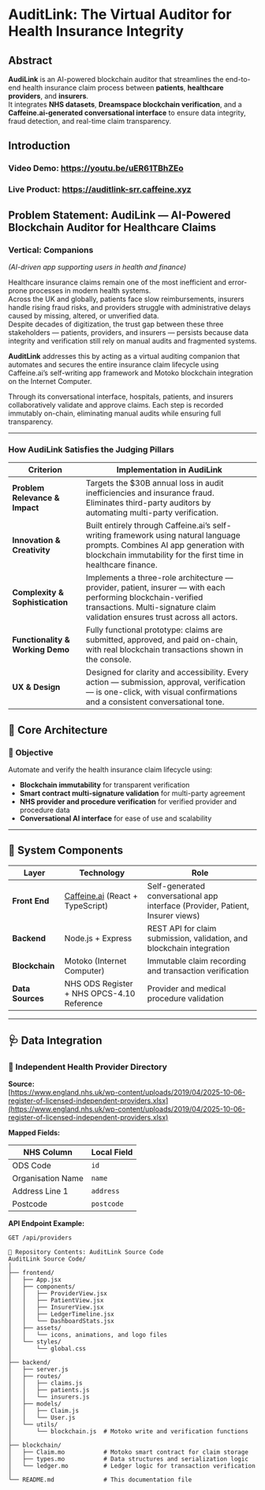 # AuditLink: The Virtual Auditor for Health Insurance Integrity

## Abstract

**AudiLink** is an AI-powered blockchain auditor that streamlines the end-to-end health insurance claim process between **patients**, **healthcare providers**, and **insurers**.  
It integrates **NHS datasets**, **Dreamspace blockchain verification**, and a **Caffeine.ai-generated conversational interface** to ensure data integrity, fraud detection, and real-time claim transparency.

## Introduction

### Video Demo: https://youtu.be/uER61TBhZEo
### Live Product: https://auditlink-srr.caffeine.xyz

## Problem Statement: AudiLink — AI-Powered Blockchain Auditor for Healthcare Claims

### Vertical: Companions
*(AI-driven app supporting users in health and finance)*

Healthcare insurance claims remain one of the most inefficient and error-prone processes in modern health systems.  
Across the UK and globally, patients face slow reimbursements, insurers handle rising fraud risks, and providers struggle with administrative delays caused by missing, altered, or unverified data.  
Despite decades of digitization, the trust gap between these three stakeholders — patients, providers, and insurers — persists because data integrity and verification still rely on manual audits and fragmented systems.

**AuditLink** addresses this by acting as a virtual auditing companion that automates and secures the entire insurance claim lifecycle using Caffeine.ai’s self-writing app framework and Motoko blockchain integration on the Internet Computer.

Through its conversational interface, hospitals, patients, and insurers collaboratively validate and approve claims. Each step is recorded immutably on-chain, eliminating manual audits while ensuring full transparency.

---

### How AudiLink Satisfies the Judging Pillars

| Criterion | Implementation in AudiLink |
|------------|----------------------------|
| **Problem Relevance & Impact** | Targets the $30B annual loss in audit inefficiencies and insurance fraud. Eliminates third-party auditors by automating multi-party verification. |
| **Innovation & Creativity** | Built entirely through Caffeine.ai’s self-writing framework using natural language prompts. Combines AI app generation with blockchain immutability for the first time in healthcare finance. |
| **Complexity & Sophistication** | Implements a three-role architecture — provider, patient, insurer — with each performing blockchain-verified transactions. Multi-signature claim validation ensures trust across all actors. |
| **Functionality & Working Demo** | Fully functional prototype: claims are submitted, approved, and paid on-chain, with real blockchain transactions shown in the console. |
| **UX & Design** | Designed for clarity and accessibility. Every action — submission, approval, verification — is one-click, with visual confirmations and a consistent conversational tone. |

## 🧩 Core Architecture

### 🎯 Objective
Automate and verify the health insurance claim lifecycle using:

- **Blockchain immutability** for transparent verification
- **Smart contract multi-signature validation** for multi-party agreement
- **NHS provider and procedure verification** for verified provider and procedure data
- **Conversational AI interface** for ease of use and scalability  

---

## 🧱 System Components

| **Layer** | **Technology** | **Role** |
|------------|----------------|----------|
| **Front End** | [Caffeine.ai](https://caffeine.ai/) (React + TypeScript) | Self-generated conversational app interface (Provider, Patient, Insurer views) |
| **Backend** | Node.js + Express | REST API for claim submission, validation, and blockchain integration |
| **Blockchain** | Motoko (Internet Computer) | Immutable claim recording and transaction verification |
| **Data Sources** | NHS ODS Register + NHS OPCS-4.10 Reference | Provider and medical procedure validation |

---

## 🩺 Data Integration

### 🏥 Independent Health Provider Directory

**Source:**  
[https://www.england.nhs.uk/wp-content/uploads/2019/04/2025-10-06-register-of-licensed-independent-providers.xlsx](https://www.england.nhs.uk/wp-content/uploads/2019/04/2025-10-06-register-of-licensed-independent-providers.xlsx)

**Mapped Fields:**

| **NHS Column** | **Local Field** |
|----------------|----------------|
| ODS Code | `id` |
| Organisation Name | `name` |
| Address Line 1 | `address` |
| Postcode | `postcode` |

**API Endpoint Example:**

```bash
GET /api/providers
```

```
📂 Repository Contents: AuditLink Source Code
AuditLink Source Code/
│
├── frontend/
│   ├── App.jsx
│   ├── components/
│   │   ├── ProviderView.jsx
│   │   ├── PatientView.jsx
│   │   ├── InsurerView.jsx
│   │   ├── LedgerTimeline.jsx
│   │   └── DashboardStats.jsx
│   ├── assets/
│   │   └── icons, animations, and logo files
│   └── styles/
│       └── global.css
│
├── backend/
│   ├── server.js
│   ├── routes/
│   │   ├── claims.js
│   │   ├── patients.js
│   │   └── insurers.js
│   ├── models/
│   │   ├── Claim.js
│   │   └── User.js
│   └── utils/
│       └── blockchain.js  # Motoko write and verification functions
│
├── blockchain/
│   ├── Claim.mo           # Motoko smart contract for claim storage
│   ├── types.mo           # Data structures and serialization logic
│   └── ledger.mo          # Ledger logic for transaction verification
│
└── README.md              # This documentation file

```


